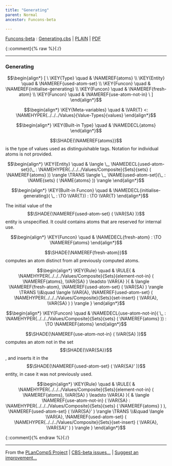 ```yaml
---
title: "Generating"
parent: Normal
ancestor: Funcons-beta

---
```

[Funcons-beta] : [Generating.cbs] \| [PLAIN] \| [PDF]

{::comment}{% raw %}{:/}


----

### Generating
               


$$\begin{align*}
  [ \
  \KEY{Type} \quad & \NAMEREF{atoms} \\
  \KEY{Entity} \quad & \NAMEREF{used-atom-set} \\
  \KEY{Funcon} \quad & \NAMEREF{initialise-generating} \\
  \KEY{Funcon} \quad & \NAMEREF{fresh-atom} \\
  \KEY{Funcon} \quad & \NAMEREF{use-atom-not-in}
  \ ]
\end{align*}$$

$$\begin{align*}
  \KEY{Meta-variables} \quad
  & \VAR{T} <: \NAMEHYPER{../../../Values}{Value-Types}{values}
\end{align*}$$

$$\begin{align*}
  \KEY{Built-in Type} \quad 
  & \NAMEDECL{atoms}  
\end{align*}$$


  $$\SHADE{\NAMEREF{atoms}}$$ is the type of values used as distinguishable tags.
  Notation for individual atoms is not provided.


$$\begin{align*}
  \KEY{Entity} \quad
  & \langle \_, \NAMEDECL{used-atom-set}(\_ : \NAMEHYPER{../../../Values/Composite}{Sets}{sets}
                                                            (  \NAMEREF{atoms} )) \rangle \TRANS   
    \langle \_, \NAME{used-atom-set}(\_ : \NAME{sets}
                                                            (  \NAME{atoms} )) \rangle
\end{align*}$$

$$\begin{align*}
  \KEY{Built-in Funcon} \quad
  & \NAMEDECL{initialise-generating}(
                       \_ :  \TO \VAR{T}) 
    :  \TO \VAR{T} 
\end{align*}$$


  The initial value of the $$\SHADE{\NAMEREF{used-atom-set}
           (  \VAR{SA} )}$$ entity is unspecified. It could
  contains atoms that are reserved for internal use.


$$\begin{align*}
  \KEY{Funcon} \quad
  & \NAMEDECL{fresh-atom} 
    :  \TO \NAMEREF{atoms} 
\end{align*}$$


  $$\SHADE{\NAMEREF{fresh-atom}}$$ computes an atom distinct from all previously computed atoms.


$$\begin{align*}
  \KEY{Rule} \quad
    & \RULE{
      & \NAMEHYPER{../../../Values/Composite}{Sets}{element-not-in}
          (  \NAMEREF{atoms}, 
                 \VAR{SA} ) \leadsto 
          \VAR{A}
      }{
      &  \langle \NAMEREF{fresh-atom}, \NAMEREF{used-atom-set} (  \VAR{SA} ) \rangle \TRANS \\&\quad
          \langle \VAR{A}, \NAMEREF{used-atom-set} (  \NAMEHYPER{../../../Values/Composite}{Sets}{set-insert}
                                                       (  \VAR{A}, 
                                                              \VAR{SA} ) ) \rangle
      }
\end{align*}$$

$$\begin{align*}
  \KEY{Funcon} \quad
  & \NAMEDECL{use-atom-not-in}(
                       \_ : \NAMEHYPER{../../../Values/Composite}{Sets}{sets}
                                 (  \NAMEREF{atoms} )) 
    :  \TO \NAMEREF{atoms} 
\end{align*}$$


  $$\SHADE{\NAMEREF{use-atom-not-in}
           (  \VAR{SA} )}$$ computes an atom not in the set $$\SHADE{\VAR{SA}}$$, and inserts it
  in the $$\SHADE{\NAMEREF{used-atom-set}
           (  \VAR{SA}' )}$$ entity, in case it was not previously used.


$$\begin{align*}
  \KEY{Rule} \quad
    & \RULE{
      & \NAMEHYPER{../../../Values/Composite}{Sets}{element-not-in}
          (  \NAMEREF{atoms}, 
                 \VAR{SA} ) \leadsto 
          \VAR{A}
      }{
      &  \langle \NAMEREF{use-atom-not-in}
                              (  \VAR{SA} : \NAMEHYPER{../../../Values/Composite}{Sets}{sets}
                                                (  \NAMEREF{atoms} ) ), \NAMEREF{used-atom-set} (  \VAR{SA}' ) \rangle \TRANS \\&\quad
          \langle \VAR{A}, \NAMEREF{used-atom-set} (  \NAMEHYPER{../../../Values/Composite}{Sets}{set-insert}
                                                       (  \VAR{A}, 
                                                              \VAR{SA}' ) ) \rangle
      }
\end{align*}$$



[Funcons-beta]: /CBS-beta/math/Funcons-beta
  "FUNCONS-BETA"
[Unstable-Funcons-beta]: /CBS-beta/math/Unstable-Funcons-beta
  "UNSTABLE-FUNCONS-BETA"
[Languages-beta]: /CBS-beta/math/Languages-beta
  "LANGUAGES-BETA"
[Unstable-Languages-beta]: /CBS-beta/math/Unstable-Languages-beta
  "UNSTABLE-LANGUAGES-BETA"
[CBS-beta]: /CBS-beta
  "CBS-BETA"
[Generating.cbs]: https://github.com/plancomps/CBS-beta/blob/math/Funcons-beta/Computations/Normal/Generating/Generating.cbs
  "CBS SOURCE FILE ON GITHUB"
[PLAIN]: /CBS-beta/docs/Funcons-beta/Computations/Normal/Generating
  "CBS SOURCE WEB PAGE"
 [PRETTY]: /CBS-beta/math/Funcons-beta/Computations/Normal/Generating
  "CBS-KATEX WEB PAGE"
[PDF]: /CBS-beta/math/Funcons-beta/Computations/Normal/Generating/Generating.pdf
  "CBS-LATEX PDF FILE"
[PLanCompS Project]: https://plancomps.github.io
  "PROGRAMMING LANGUAGE COMPONENTS AND SPECIFICATIONS PROJECT HOME PAGE"
{::comment}{% endraw %}{:/}


____

From the [PLanCompS Project] | [CBS-beta issues...] | [Suggest an improvement...]

[CBS-beta issues...]: https://github.com/plancomps/CBS-beta/issues
  "CBS-BETA ISSUE REPORTS ON GITHUB"
[Suggest an improvement...]: mailto:plancomps@gmail.com?Subject=CBS-beta%20-%20comment&Body=Re%3A%20CBS-beta%20specification%20at%20Computations/Normal/Generating/Generating.cbs%0A%0AComment/Query/Issue/Suggestion%3A%0A%0A%0ASignature%3A%0A
  "GENERATE AN EMAIL TEMPLATE"
